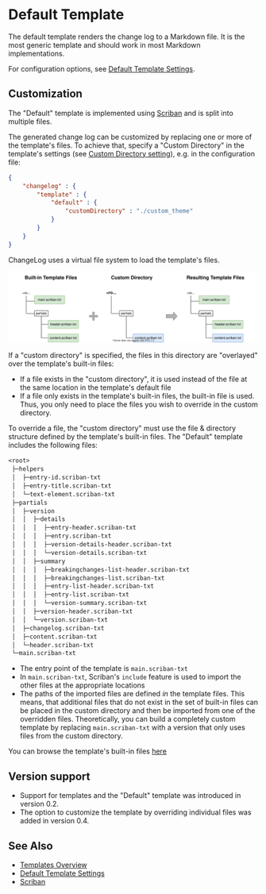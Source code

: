 <!--
  <auto-generated>
    The contents of this file were generated by a tool.
    Any changes to this file will be overwritten.
    To change the content of this file, edit 'default.md.scriban'
  </auto-generated>
-->
# Default Template

The default template renders the change log to a Markdown file.
It is the most generic template and should work in most Markdown implementations.

For configuration options, see [Default Template Settings](../configuration/settings/default-template.md).

## Customization

The "Default" template is implemented using [Scriban](https://github.com/scriban/scriban/) and is split into multiple files.

The generated change log can be customized by replacing one or more of the template's files.
To achieve that, specify a "Custom Directory" in the template's settings (see [Custom Directory setting](../configuration/settings/default-template.md#custom-directory)), e.g. in the configuration file:

```json
{
    "changelog" : {
        "template" : {
            "default" : {
                "customDirectory" : "./custom_theme"
            }
        }
    }
}
```

ChangeLog uses a virtual file system to load the template's files.

![Template Virtual Filesystem](./template-customization.drawio.svg)

If a "custom directory" is specified, the files in this directory are "overlayed" over the template's built-in files:

- If a file exists in the "custom directory", it is used instead of the file at the same location in the template's default file
- If a file only exists in the template's built-in files, the built-in file is used.
  Thus, you only need to place the files you wish to override in the custom directory.

To override a file, the "custom directory" must use the file & directory structure defined by the template's built-in files. 
The "Default" template includes the following files:

```txt
<root>
 ├─helpers
 │  ├─entry-id.scriban-txt
 │  ├─entry-title.scriban-txt
 │  └─text-element.scriban-txt
 ├─partials
 │  ├─version
 │  │  ├─details
 │  │  │  ├─entry-header.scriban-txt
 │  │  │  ├─entry.scriban-txt
 │  │  │  ├─version-details-header.scriban-txt
 │  │  │  └─version-details.scriban-txt
 │  │  ├─summary
 │  │  │  ├─breakingchanges-list-header.scriban-txt
 │  │  │  ├─breakingchanges-list.scriban-txt
 │  │  │  ├─entry-list-header.scriban-txt
 │  │  │  ├─entry-list.scriban-txt
 │  │  │  └─version-summary.scriban-txt
 │  │  ├─version-header.scriban-txt
 │  │  └─version.scriban-txt
 │  ├─changelog.scriban-txt
 │  ├─content.scriban-txt
 │  └─header.scriban-txt
 └─main.scriban-txt
```

- The entry point of the template is `main.scriban-txt`
- In `main.scriban-txt`, Scriban's `include` feature is used to import the other files at the appropriate locations
- The paths of the imported files are defined *in* the template files. 
  This means, that additional files that do not exist in the set of built-in files can be placed in the custom directory and then be imported from one of the overridden files.
  Theoretically, you can build a completely custom template by replacing `main.scriban-txt` with a version that only uses files from the custom directory.

You can browse the template's built-in files [here](../../src/ChangeLog/Templates/Default/_Resources)

## Version support

- Support for templates and the "Default" template was introduced in version 0.2.  
- The option to customize the template by overriding individual files was added in version 0.4.

## See Also
 
- [Templates Overview](./README.md)
- [Default Template Settings](../configuration/settings/default-template.md)
- [Scriban](https://github.com/scriban/scriban/)